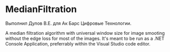 # MedianFiltration
Выполнил Дулов В.Е. для Ак Барс Цифровые Технологии.

A median filtration algorithm with universal window size for image smooting without the edge loss for most of the images.
It's meant to be run as a .NET Console Application, preferrably within the Visual Studio code editor.
